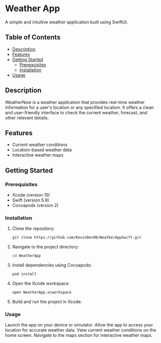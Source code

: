 # Weather App

A simple and intuitive weather application built using SwiftUI.

## Table of Contents

- [Description](#description)
- [Features](#features)
- [Getting Started](#getting-started)
  - [Prerequisites](#prerequisites)
  - [Installation](#installation)
- [Usage](#usage)

## Description

WeatherNow is a weather application that provides real-time weather information for a user's location or any specified location. It offers a clean and user-friendly interface to check the current weather, forecast, and other relevant details.

## Features

- Current weather conditions
- Location-based weather data
- Interactive weather maps

## Getting Started

### Prerequisites

- Xcode (version 15)
- Swift (version 5.9)
- Cocoapods (version 2)

### Installation

1. Clone the repository:
   ```bash
   git clone https://github.com/KevinDev90/WeatherAppSwift.git
   
2. Navigate to the project directory:
   ```bash
   cd WeatherApp

3. Install dependencies using Cocoapods:
   ```bash
   pod install

4. Open the Xcode workspace:
   ```bash
   open WeatherApp.xcworkspace

5. Build and run the project in Xcode.

### Usage

Launch the app on your device or simulator.
Allow the app to access your location for accurate weather data.
View current weather conditions on the home screen.
Navigate to the maps section for interactive weather maps.
